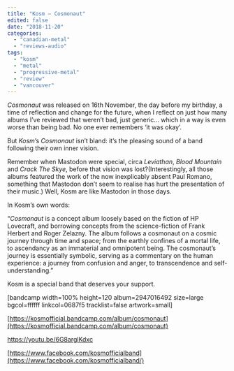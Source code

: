 ```yaml
---
title: "Kosm – Cosmonaut"
edited: false
date: "2018-11-20"
categories:
  - "canadian-metal"
  - "reviews-audio"
tags:
  - "kosm"
  - "metal"
  - "progressive-metal"
  - "review"
  - "vancouver"
---
```


_Cosmonaut_ was released on 16th November, the day before my birthday, a time of reflection and change for the future, when I reflect on just how many albums I’ve reviewed that weren’t bad, just generic… which in a way is even worse than being bad. No one ever remembers ‘it was okay’.

But _Kosm_’s _Cosmonaut_ isn’t bland: it’s the pleasing sound of a band following their own inner vision.

Remember when Mastodon were special, circa _Leviathan_, _Blood Mountain_ and _Crack The Skye_, before that vision was lost?(Interestingly, all those albums featured the work of the now inexplicably absent Paul Romano, something that Mastodon don’t seem to realise has hurt the presentation of their music.) Well, Kosm are like Mastodon in those days.

In Kosm’s own words:

“_Cosmonaut_ is a concept album loosely based on the fiction of HP Lovecraft, and borrowing concepts from the science-fiction of Frank Herbert and Roger Zelazny. The album follows a cosmonaut on a cosmic journey through time and space; from the earthly confines of a mortal life, to ascendancy as an immaterial and omnipotent being. The cosmonaut’s journey is essentially symbolic, serving as a commentary on the human experience: a journey from confusion and anger, to transcendence and self-understanding.”

Kosm is a special band that deserves your support.

\[bandcamp width=100% height=120 album=2947016492 size=large bgcol=ffffff linkcol=0687f5 tracklist=false artwork=small\]

[https://kosmofficial.bandcamp.com/album/cosmonaut](https://kosmofficial.bandcamp.com/album/cosmonaut)

https://youtu.be/6G8arglKdxc

[https://www.facebook.com/kosmofficialband](https://www.facebook.com/kosmofficialband/)
